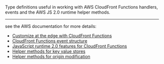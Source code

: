 Type definitions useful in working with AWS CloudFront Functions handlers, events and the AWS JS 2.0 runtime helper methods. 

____

see the AWS documentation for more details:

- [Customize at the edge with CloudFront Functions][1]
- [CloudFront Functions event structure][2]
- [JavaScript runtime 2.0 features for CloudFront Functions][ 3]
- [Helper methods for key value stores][4]
- [Helper methods for origin modification][5]


[1]:<https://docs.aws.amazon.com/AmazonCloudFront/latest/DeveloperGuide/cloudfront-functions.html>
[2]:<https://docs.aws.amazon.com/AmazonCloudFront/latest/DeveloperGuide/functions-event-structure.html>
[3]:<https://docs.aws.amazon.com/AmazonCloudFront/latest/DeveloperGuide/functions-javascript-runtime-20.html>
[4]:<https://docs.aws.amazon.com/AmazonCloudFront/latest/DeveloperGuide/functions-custom-methods.html>
[5]:<https://docs.aws.amazon.com/AmazonCloudFront/latest/DeveloperGuide/helper-functions-origin-modification.html>
